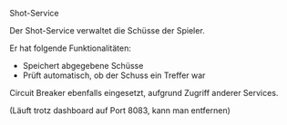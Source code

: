 Shot-Service

Der Shot-Service verwaltet die Schüsse der Spieler.

Er hat folgende Funktionalitäten:

* Speichert abgegebene Schüsse
* Prüft automatisch, ob der Schuss ein Treffer war

Circuit Breaker ebenfalls eingesetzt, aufgrund Zugriff anderer Services.

(Läuft trotz dashboard auf Port 8083, kann man entfernen)
